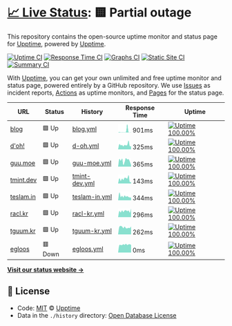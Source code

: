 # [📈 Live Status](https://demo.upptime.js.org): <!--live status--> **🟨 Partial outage**

This repository contains the open-source uptime monitor and status page for [Upptime](https://upptime.js.org), powered by [Upptime](https://github.com/upptime/upptime).

[![Uptime CI](https://github.com/koj-co/upptime/workflows/Uptime%20CI/badge.svg)](https://github.com/koj-co/upptime/actions?query=workflow%3A%22Uptime+CI%22)
[![Response Time CI](https://github.com/koj-co/upptime/workflows/Response%20Time%20CI/badge.svg)](https://github.com/koj-co/upptime/actions?query=workflow%3A%22Response+Time+CI%22)
[![Graphs CI](https://github.com/koj-co/upptime/workflows/Graphs%20CI/badge.svg)](https://github.com/koj-co/upptime/actions?query=workflow%3A%22Graphs+CI%22)
[![Static Site CI](https://github.com/koj-co/upptime/workflows/Static%20Site%20CI/badge.svg)](https://github.com/koj-co/upptime/actions?query=workflow%3A%22Static+Site+CI%22)
[![Summary CI](https://github.com/koj-co/upptime/workflows/Summary%20CI/badge.svg)](https://github.com/koj-co/upptime/actions?query=workflow%3A%22Summary+CI%22)

With [Upptime](https://upptime.js.org), you can get your own unlimited and free uptime monitor and status page, powered entirely by a GitHub repository. We use [Issues](https://github.com/upptime/upptime/issues) as incident reports, [Actions](https://github.com/upptime/upptime/actions) as uptime monitors, and [Pages](https://demo.upptime.js.org) for the status page.

<!--start: status pages-->
<!-- This summary is generated by Upptime (https://github.com/upptime/upptime) -->
<!-- Do not edit this manually, your changes will be overwritten -->

| URL                            | Status  | History                                                                                   | Response Time                                                                  | Uptime                                                                                                                                                                                                     |
| ------------------------------ | ------- | ----------------------------------------------------------------------------------------- | ------------------------------------------------------------------------------ | ---------------------------------------------------------------------------------------------------------------------------------------------------------------------------------------------------------- |
| [blog](https://blog.tmint.dev) | 🟩 Up   | [blog.yml](https://github.com/teslamint/uptime/commits/master/history/blog.yml)           | <img alt="Response time graph" src="./graphs/blog.png" height="20"> 901ms      | [![Uptime 100.00%](https://img.shields.io/endpoint?url=https%3A%2F%2Fraw.githubusercontent.com%2Fteslamint%2Fuptime%2Fmaster%2Fapi%2Fblog%2Fuptime.json)](https://uptime.tmint.dev/history/blog)           |
| [d'oh!](https://doh.kr)        | 🟩 Up   | [d-oh.yml](https://github.com/teslamint/uptime/commits/master/history/d-oh.yml)           | <img alt="Response time graph" src="./graphs/d-oh.png" height="20"> 325ms      | [![Uptime 100.00%](https://img.shields.io/endpoint?url=https%3A%2F%2Fraw.githubusercontent.com%2Fteslamint%2Fuptime%2Fmaster%2Fapi%2Fd-oh%2Fuptime.json)](https://uptime.tmint.dev/history/d-oh)           |
| [guu.moe](https://guu.moe)     | 🟩 Up   | [guu-moe.yml](https://github.com/teslamint/uptime/commits/master/history/guu-moe.yml)     | <img alt="Response time graph" src="./graphs/guu-moe.png" height="20"> 365ms   | [![Uptime 100.00%](https://img.shields.io/endpoint?url=https%3A%2F%2Fraw.githubusercontent.com%2Fteslamint%2Fuptime%2Fmaster%2Fapi%2Fguu-moe%2Fuptime.json)](https://uptime.tmint.dev/history/guu-moe)     |
| [tmint.dev](https://tmint.dev) | 🟩 Up   | [tmint-dev.yml](https://github.com/teslamint/uptime/commits/master/history/tmint-dev.yml) | <img alt="Response time graph" src="./graphs/tmint-dev.png" height="20"> 143ms | [![Uptime 100.00%](https://img.shields.io/endpoint?url=https%3A%2F%2Fraw.githubusercontent.com%2Fteslamint%2Fuptime%2Fmaster%2Fapi%2Ftmint-dev%2Fuptime.json)](https://uptime.tmint.dev/history/tmint-dev) |
| [teslam.in](https://teslam.in) | 🟩 Up   | [teslam-in.yml](https://github.com/teslamint/uptime/commits/master/history/teslam-in.yml) | <img alt="Response time graph" src="./graphs/teslam-in.png" height="20"> 344ms | [![Uptime 100.00%](https://img.shields.io/endpoint?url=https%3A%2F%2Fraw.githubusercontent.com%2Fteslamint%2Fuptime%2Fmaster%2Fapi%2Fteslam-in%2Fuptime.json)](https://uptime.tmint.dev/history/teslam-in) |
| [racl.kr](https://racl.kr)     | 🟩 Up   | [racl-kr.yml](https://github.com/teslamint/uptime/commits/master/history/racl-kr.yml)     | <img alt="Response time graph" src="./graphs/racl-kr.png" height="20"> 296ms   | [![Uptime 100.00%](https://img.shields.io/endpoint?url=https%3A%2F%2Fraw.githubusercontent.com%2Fteslamint%2Fuptime%2Fmaster%2Fapi%2Fracl-kr%2Fuptime.json)](https://uptime.tmint.dev/history/racl-kr)     |
| [tguum.kr](https://tguum.kr)   | 🟩 Up   | [tguum-kr.yml](https://github.com/teslamint/uptime/commits/master/history/tguum-kr.yml)   | <img alt="Response time graph" src="./graphs/tguum-kr.png" height="20"> 262ms  | [![Uptime 100.00%](https://img.shields.io/endpoint?url=https%3A%2F%2Fraw.githubusercontent.com%2Fteslamint%2Fuptime%2Fmaster%2Fapi%2Ftguum-kr%2Fuptime.json)](https://uptime.tmint.dev/history/tguum-kr)   |
| [egloos](https://ice.tguum.kr) | 🟥 Down | [egloos.yml](https://github.com/teslamint/uptime/commits/master/history/egloos.yml)       | <img alt="Response time graph" src="./graphs/egloos.png" height="20"> 0ms      | [![Uptime 100.00%](https://img.shields.io/endpoint?url=https%3A%2F%2Fraw.githubusercontent.com%2Fteslamint%2Fuptime%2Fmaster%2Fapi%2Fegloos%2Fuptime.json)](https://uptime.tmint.dev/history/egloos)       |

<!--end: status pages-->

[**Visit our status website →**](https://demo.upptime.js.org)

## 📄 License

- Code: [MIT](./LICENSE) © [Upptime](https://upptime.js.org)
- Data in the `./history` directory: [Open Database License](https://opendatacommons.org/licenses/odbl/1-0/)
